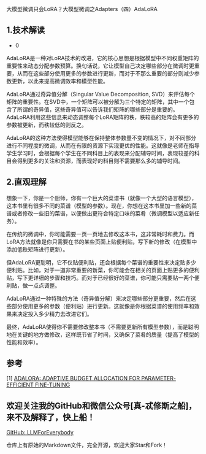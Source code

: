 大模型微调只会LoRA？大模型微调之Adapters（四）AdaLoRA


## 1.技术解读

- 0

AdaLoRA是一种对LoRA技术的改进，它的核心思想是根据模型中不同权重矩阵的重要性来动态分配参数预算。换句话说，它让模型自己决定哪些部分在微调时更重要，从而在这些部分使用更多的参数进行更新，而对于不那么重要的部分则减少参数更新，以此来提高微调效率和模型性能。

AdaLoRA通过奇异值分解（Singular Value Decomposition, SVD）来评估每个矩阵的重要性。在SVD中，一个矩阵可以被分解为三个特定的矩阵，其中一个包含了所谓的奇异值，这些奇异值可以告诉我们矩阵的哪些部分是重要的。AdaLoRA利用这些信息来动态调整每个LoRA矩阵的秩，秩较高的矩阵会有更多的参数被更新，而秩较低的则反之。

AdaLoRA的这种方法使得模型能够在保持整体参数量不变的情况下，对不同部分进行不同程度的微调，从而在有限的资源下实现更优的性能。这就像是老师在指导学生学习时，会根据每个学生在不同科目上的表现来分配辅导时间，表现较差的科目会得到更多的关注和资源，而表现好的科目则不需要那么多的辅导时间。


## 2.直观理解

想象一下，你是一个厨师，你有一个巨大的菜谱书（就像一个大型的语言模型），这本书里有很多不同的菜谱（模型的参数）。现在，你想在这本书里加一些新的菜谱或者修改一些旧的菜谱，以便做出更符合特定口味的菜肴（微调模型以适应新任务）。

在传统的微调中，你可能需要一页一页地去修改这本书，这非常耗时和费力。而LoRA方法就像是你只需要在书的某些页面上贴便利贴，写下新的修改（在模型中添加低秩矩阵进行更新）。

但AdaLoRA更聪明，它不仅贴便利贴，还会根据每个菜谱的重要性来决定贴多少便利贴。比如，对于一道非常重要的新菜，你可能会在相关的页面上贴更多的便利贴，写下更详细的步骤和技巧。而对于已经很好的菜谱，你可能只需要贴一两个便利贴，做一点点调整。

AdaLoRA通过一种特殊的方法（奇异值分解）来决定哪些部分更重要，然后在这些部分使用更多的参数（便利贴）进行更新。这就像是你根据菜谱的使用频率和效果来决定投入多少精力去改进它们。

最终，AdaLoRA使得你不需要修改整本书（不需要更新所有模型参数），而是聪明地在关键的地方做修改，这样既节省了时间，又确保了菜肴的质量（提高了模型的性能和效率）。


## 参考

<div id="refer-anchor-1"></div>

[1] [ADALORA: ADAPTIVE BUDGET ALLOCATION FOR PARAMETER-EFFICIENT FINE-TUNING](https://arxiv.org/pdf/2303.10512)

## 欢迎关注我的GitHub和微信公众号[真-忒修斯之船]，来不及解释了，快上船！

[GitHub: LLMForEverybody](https://github.com/luhengshiwo/LLMForEverybody)

仓库上有原始的Markdown文件，完全开源，欢迎大家Star和Fork！